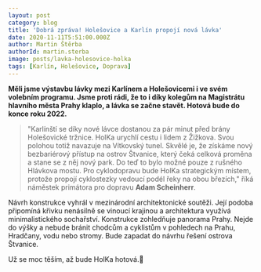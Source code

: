 ```yaml
---
layout: post
category: blog
title: 'Dobrá zpráva! Holešovice a Karlín propojí nová lávka'
date: 2020-11-11T5:51:00.000Z
author: Martin Štěrba
authorId: martin.sterba
image: posts/lavka-holesovice-holka
tags: [Karlín, Holešovice, Doprava]
---
```


**Měli jsme výstavbu lávky mezi Karlínem a Holešovicemi i ve svém volebním programu. Jsme proti rádi, že to i díky kolegům na Magistrátu hlavního města Prahy klaplo, a lávka se začne stavět. Hotová bude do konce roku 2022.**

> "Karlínští se díky nové lávce dostanou za pár minut před brány Holešovické tržnice. HolKa urychlí cestu i lidem z Žižkova. Svou polohou totiž navazuje na Vítkovský tunel. Skvělé je, že získáme nový bezbariérový přístup na ostrov Štvanice, který čeká celková proměna a stane se z něj nový park. Do teď to bylo možné pouze z rušného Hlávkova mostu. Pro cyklodopravu bude HolKa strategickým místem, protože propojí cyklostezky vedoucí podél řeky na obou březích," říká náměstek primátora pro dopravu **Adam Scheinherr**.

Návrh konstrukce vyhrál v mezinárodní architektonické soutěži. Její podoba připomíná křivku nenásilně se vinoucí krajinou a architektura využívá minimalistického sochařství. Konstrukce zohledňuje panorama Prahy. Nejde do výšky a nebude bránit chodcům a cyklistům v pohledech na Prahu, Hradčany, vodu nebo stromy. Bude zapadat do návrhu řešení ostrova Štvanice. 

Už se moc těším, až bude HolKa hotová.🙂
